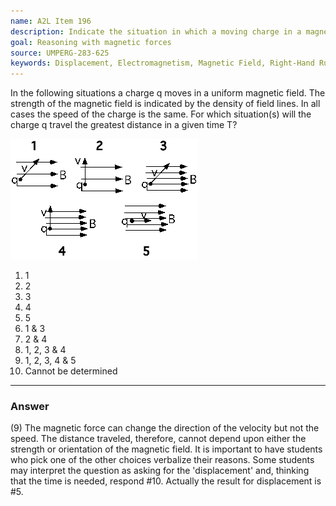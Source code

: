 ```yaml
---
name: A2L Item 196
description: Indicate the situation in which a moving charge in a magnetic field travels the greatest distance.
goal: Reasoning with magnetic forces
source: UMPERG-283-625
keywords: Displacement, Electromagnetism, Magnetic Field, Right-Hand Rule
---
```


In the following situations a charge q moves in a uniform magnetic
field.  The strength of the magnetic field is indicated by the density
of field lines.  In all cases the speed of the charge is the same.  For
which situation(s) will the charge q travel the greatest distance in a
given time T?

![Item196_fig1.gif](../images/Item196_fig1.gif)

1. 1
2. 2
3. 3
4. 4
5. 5
6. 1 & 3
7. 2 & 4
8. 1, 2, 3 & 4
9. 1, 2, 3, 4 & 5
10. Cannot be determined




<hr/>

### Answer

(9) The magnetic force can change the direction of the velocity but not
the speed. The distance traveled, therefore, cannot depend upon either
the strength or orientation of the magnetic field.  It is important to
have students who pick one of the other choices verbalize their reasons.
 Some students may interpret the question as asking for the
'displacement' and, thinking that the time is needed, respond #10.
Actually the result for displacement is #5.

